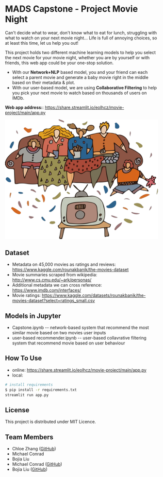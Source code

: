 # MADS Capstone - Project Movie Night

Can't decide what to wear, don't know what to eat for lunch, struggling with what to watch on your next movie night...
Life is full of annoying choices, so at least this time, let us help you out!

This project holds two different machine learning models to help you select the next movie for your movie night, whether you are by yourself or with friends, this web app could be your one-stop solution.
- With our **Network+NLP** based model, you and your friend can each select a parent movie and generate a baby movie right in the middle based on their metadata & plot.
- With our user-based model, we are using **Collaborative Filtering** to help you pick your next movie to watch based on thousands of users on IMDb.

**Web app address:**: https://share.streamlit.io/eolhcz/movie-project/main/app.py 

![People watching TV!](/assets/watch_tv_img.png "Project Movie Night")

## Dataset

- Metadata on 45,000 movies as ratings and reviews: https://www.kaggle.com/rounakbanik/the-movies-dataset
- Movie summaries scraped from wikipedia: http://www.cs.cmu.edu/~ark/personas/
- Additional metadata we can cross reference: https://www.imdb.com/interfaces/
- Movie ratings: https://www.kaggle.com/datasets/rounakbanik/the-movies-dataset?select=ratings_small.csv

## Models in Jupyter
- Capstone.ipynb -- network-based system that recommend the most similar movie based on two movies user inputs
- user-based recommender.ipynb -- user-based collavrative filtering system that recommend movie based on user behaviour 


## How To Use
- online: https://share.streamlit.io/eolhcz/movie-project/main/app.py 
- local:
```bash
# install requirements
$ pip install -r requirements.txt
streamlit run app.py
```

## License
This project is distributed under MIT Licence.

## Team Members
- Chloe Zhang ([GitHub](https://github.com/eolhcz))
- Michael Conrad
- Bojia Liu
- Michael Conrad ([GitHub](https://github.com/conradma))
- Bojia Liu ([GitHub](https://github.com/bojialiu))
